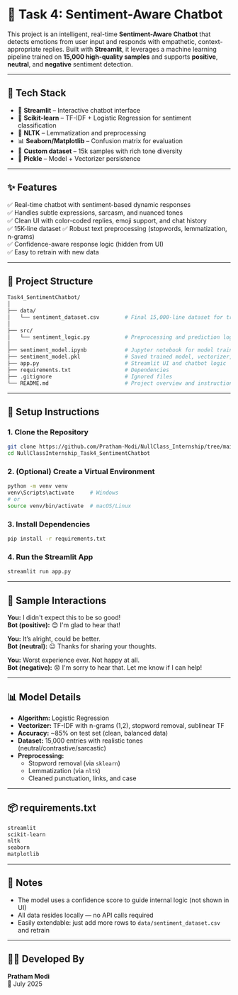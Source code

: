 # 🤖 Task 4: Sentiment-Aware Chatbot

This project is an intelligent, real-time **Sentiment-Aware Chatbot** that detects emotions from user input and responds with empathetic, context-appropriate replies. Built with **Streamlit**, it leverages a machine learning pipeline trained on **15,000 high-quality samples** and supports **positive**, **neutral**, and **negative** sentiment detection.

---

## 🚀 Tech Stack

- 🎨 **Streamlit** – Interactive chatbot interface  
- 🧠 **Scikit-learn** – TF-IDF + Logistic Regression for sentiment classification  
- 🧹 **NLTK** – Lemmatization and preprocessing  
- 📊 **Seaborn/Matplotlib** – Confusion matrix for evaluation  
- 🧠 **Custom dataset** – 15k samples with rich tone diversity  
- 🧾 **Pickle** – Model + Vectorizer persistence  

---

## ✨ Features

✅ Real-time chatbot with sentiment-based dynamic responses  
✅ Handles subtle expressions, sarcasm, and nuanced tones  
✅ Clean UI with color-coded replies, emoji support, and chat history  
✅ 15K-line dataset
✅ Robust text preprocessing (stopwords, lemmatization, n-grams)  
✅ Confidence-aware response logic (hidden from UI)  
✅ Easy to retrain with new data  

---

## 🧱 Project Structure

```bash
Task4_SentimentChatbot/
│
├── data/
│   └── sentiment_dataset.csv        # Final 15,000-line dataset for training
│
├── src/
│   └── sentiment_logic.py           # Preprocessing and prediction logic used in app
│
├── sentiment_model.ipynb            # Jupyter notebook for model training, evaluation, and prediction
├── sentiment_model.pkl              # Saved trained model, vectorizer, label encoder
├── app.py                           # Streamlit UI and chatbot logic
├── requirements.txt                 # Dependencies
├── .gitignore                       # Ignored files
└── README.md                        # Project overview and instructions
```

---

## 🔧 Setup Instructions

### 1. Clone the Repository

```bash
git clone https://github.com/Pratham-Modi/NullClass_Internship/tree/main/Task4_SentimentBot
cd NullClassInternship_Task4_SentimentChatbot
```

### 2. (Optional) Create a Virtual Environment

```bash
python -m venv venv
venv\Scripts\activate     # Windows
# or
source venv/bin/activate  # macOS/Linux
```

### 3. Install Dependencies

```bash
pip install -r requirements.txt
```

### 4. Run the Streamlit App

```bash
streamlit run app.py
```

---

## 💬 Sample Interactions

**You:** I didn't expect this to be so good!  
**Bot (positive):** 😊 I'm glad to hear that!

**You:** It’s alright, could be better.  
**Bot (neutral):** 😐 Thanks for sharing your thoughts.

**You:** Worst experience ever. Not happy at all.  
**Bot (negative):** 😟 I'm sorry to hear that. Let me know if I can help!

---

## 📊 Model Details

- **Algorithm:** Logistic Regression  
- **Vectorizer:** TF-IDF with n-grams (1,2), stopword removal, sublinear TF  
- **Accuracy:** ~85% on test set (clean, balanced data)  
- **Dataset:** 15,000 entries with realistic tones (neutral/contrastive/sarcastic)  
- **Preprocessing:**
  - Stopword removal (via `sklearn`)
  - Lemmatization (via `nltk`)
  - Cleaned punctuation, links, and case

---

## 📦 requirements.txt

```bash
streamlit
scikit-learn
nltk
seaborn
matplotlib
```

---

## 📌 Notes

- The model uses a confidence score to guide internal logic (not shown in UI)
- All data resides locally — no API calls required
- Easily extendable: just add more rows to `data/sentiment_dataset.csv` and retrain

---

## 👨‍💻 Developed By

**Pratham Modi**  
📅 July 2025
